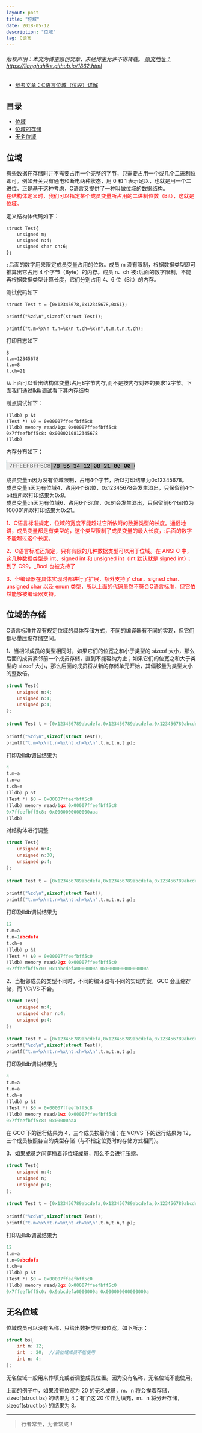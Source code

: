 ```yaml
---
layout: post
title: "位域"
date: 2018-05-12
description: "位域"
tag: C语言
---
```



<h6>
  版权声明：本文为博主原创文章，未经博主允许不得转载。
  <a target="_blank" href="https://jianghuhike.github.io/1862.html">
  原文地址：https://jianghuhike.github.io/1862.html 
  </a>
</h6>

- [参考文章：C语言位域（位段）详解](http://c.biancheng.net/view/2037.html)





## 目录

* [位域](#content1)
* [位域的存储](#content2)
* [无名位域](#content3)




<!-- ************************************************ -->
## <a id="content1"></a>位域
有些数据在存储时并不需要占用一个完整的字节，只需要占用一个或几个二进制位即可。例如开关只有通电和断电两种状态，用 0 和 1 表示足以，也就是用一个二进位。正是基于这种考虑，C语言又提供了一种叫做位域的数据结构。    
<span style="color:red">在结构体定义时，我们可以指定某个成员变量所占用的二进制位数（Bit），这就是位域。</span>

定义结构体代码如下：
```objc
struct Test{
    unsigned m;
    unsigned n:4;
    unsigned char ch:6;
};
```
`:`后面的数字用来限定成员变量占用的位数。成员 m 没有限制，根据数据类型即可推算出它占用 4 个字节（Byte）的内存。成员 n、ch 被`:`后面的数字限制，不能再根据数据类型计算长度，它们分别占用 4、6 位（Bit）的内存。

测试代码如下
```objc
struct Test t = {0x12345678,0x12345678,0x61};

printf("%zd\n",sizeof(struct Test));

printf("t.m=%x\n t.n=%x\n t.ch=%x\n",t.m,t.n,t.ch);
```

打印日志如下
```objc
8
t.m=12345678
t.n=8
t.ch=21
```

从上面可以看出结构体变量t占用8字节内存,而不是按内存对齐的要求12字节。下面我们通过lldb调试看下其内存结构

断点调试如下：
```objc
(lldb) p &t
(Test *) $0 = 0x00007ffeefbff5c8
(lldb) memory read/1gx 0x00007ffeefbff5c8
0x7ffeefbff5c8: 0x0000210812345678 
(lldb) 
```
内存分布如下：

<img src="/images/c/c1.png" alt="img">

成员变量m因为没有位域限制，占用4个字节，所以打印结果为0x12345678。      
成员变量n因为有位域4，占用4个Bit位，0x12345678会发生溢出，只保留前4个bit位所以打印结果为0x8。      
成员变量ch因为有位域6，占用6个Bit位，0x61会发生溢出，只保留前6个bit位为100001所以打印结果为0x21。      

<span style="color:red">1、C语言标准规定，位域的宽度不能超过它所依附的数据类型的长度。通俗地讲，成员变量都是有类型的，这个类型限制了成员变量的最大长度，:后面的数字不能超过这个长度。</span>

<span style="color:red">2、C语言标准还规定，只有有限的几种数据类型可以用于位域。在 ANSI C 中，这几种数据类型是 int、signed int 和 unsigned int（int 默认就是 signed int）；到了 C99，_Bool 也被支持了</span>

<span style="color:red">3、但编译器在具体实现时都进行了扩展，额外支持了 char、signed char、unsigned char 以及 enum 类型，所以上面的代码虽然不符合C语言标准，但它依然能够被编译器支持。</span>



<!-- ************************************************ -->
## <a id="content2"></a>位域的存储
C语言标准并没有规定位域的具体存储方式，不同的编译器有不同的实现，但它们都尽量压缩存储空间。

1、当相邻成员的类型相同时，如果它们的位宽之和小于类型的 sizeof 大小，那么后面的成员紧邻前一个成员存储，直到不能容纳为止；如果它们的位宽之和大于类型的 sizeof 大小，那么后面的成员将从新的存储单元开始，其偏移量为类型大小的整数倍。
```c
struct Test{
    unsigned m:4;
    unsigned n:4;
    unsigned p:4;
};

struct Test t = {0x123456789abcdefa,0x123456789abcdefa,0x123456789abcdefa};

printf("%zd\n",sizeof(struct Test));
printf("t.m=%x\nt.n=%x\nt.ch=%x\n",t.m,t.n,t.p);
```

打印及lldb调试结果为
```c
4
t.m=a
t.n=a
t.ch=a
(lldb) p &t
(Test *) $0 = 0x00007ffeefbff5c8
(lldb) memory read/1gx 0x00007ffeefbff5c8
0x7ffeefbff5c8: 0x0000000000000aaa
(lldb)
```

对结构体进行调整
```c
struct Test{
    unsigned m:4;
    unsigned n:30;
    unsigned p:4;
};

struct Test t = {0x123456789abcdefa,0x123456789abcdefa,0x123456789abcdefa};

printf("%zd\n",sizeof(struct Test));
printf("t.m=%x\nt.n=%x\nt.ch=%x\n",t.m,t.n,t.p);
```

打印及lldb调试结果为
```c
12
t.m=a
t.n=1abcdefa
t.ch=a
(lldb) p &t 
(Test *) $0 = 0x00007ffeefbff5c0
(lldb) memory read/2gx 0x00007ffeefbff5c0
0x7ffeefbff5c0: 0x1abcdefa0000000a 0x000000000000000a
```

2、当相邻成员的类型不同时，不同的编译器有不同的实现方案，GCC 会压缩存储，而 VC/VS 不会。
```c
struct Test{
    unsigned m:4;
    unsigned char n:4;
    unsigned p:4;
};

struct Test t = {0x123456789abcdefa,0x123456789abcdefa,0x123456789abcdefa};
printf("%zd\n",sizeof(struct Test));
printf("t.m=%x\nt.n=%x\nt.ch=%x\n",t.m,t.n,t.p);
```

打印及lldb调试结果为
```c
4
t.m=a
t.n=a
t.ch=a
(lldb) p &t
(Test *) $0 = 0x00007ffeefbff5c8
(lldb) memory read/1wx 0x00007ffeefbff5c8
0x7ffeefbff5c8: 0x00000aaa
```
在 GCC 下的运行结果为 4，三个成员挨着存储；在 VC/VS 下的运行结果为 12，三个成员按照各自的类型存储（与不指定位宽时的存储方式相同）。


3、如果成员之间穿插着非位域成员，那么不会进行压缩。
```c
struct Test{
    unsigned m:4;
    unsigned n;
    unsigned p:4;
};

struct Test t = {0x123456789abcdefa,0x123456789abcdefa,0x123456789abcdefa};

printf("%zd\n",sizeof(struct Test));
printf("t.m=%x\nt.n=%x\nt.ch=%x\n",t.m,t.n,t.p);
```
打印及lldb调试结果为
```c
12
t.m=a
t.n=9abcdefa
t.ch=a
(lldb) p &t
(Test *) $0 = 0x00007ffeefbff5c0
(lldb) memory read/2gx 0x00007ffeefbff5c0
0x7ffeefbff5c0: 0x9abcdefa0000000a 0x000000000000000a
```



<!-- ************************************************ -->
## <a id="content3"></a>无名位域

位域成员可以没有名称，只给出数据类型和位宽，如下所示：
```c
struct bs{
    int m: 12;
    int  : 20;  //该位域成员不能使用
    int n: 4;
};
```
无名位域一般用来作填充或者调整成员位置。因为没有名称，无名位域不能使用。

上面的例子中，如果没有位宽为 20 的无名成员，m、n 将会挨着存储，sizeof(struct bs) 的结果为 4；有了这 20 位作为填充，m、n 将分开存储，sizeof(struct bs) 的结果为 8。



----------
>  行者常至，为者常成！


